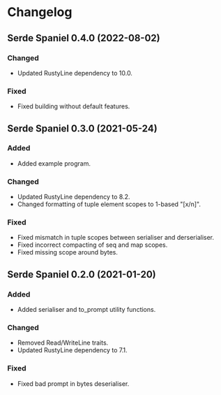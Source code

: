 # Changelog

## Serde Spaniel 0.4.0 (2022-08-02)

### Changed
- Updated RustyLine dependency to 10.0.

### Fixed
- Fixed building without default features.

## Serde Spaniel 0.3.0 (2021-05-24)

### Added
- Added example program.

### Changed
- Updated RustyLine dependency to 8.2.
- Changed formatting of tuple element scopes to 1-based "[x/n]".

### Fixed
- Fixed mismatch in tuple scopes between serialiser and derserialiser.
- Fixed incorrect compacting of seq and map scopes.
- Fixed missing scope around bytes.

## Serde Spaniel 0.2.0 (2021-01-20)

### Added
- Added serialiser and to\_prompt utility functions.

### Changed
- Removed Read/WriteLine traits.
- Updated RustyLine dependency to 7.1.

### Fixed
- Fixed bad prompt in bytes deserialiser.
